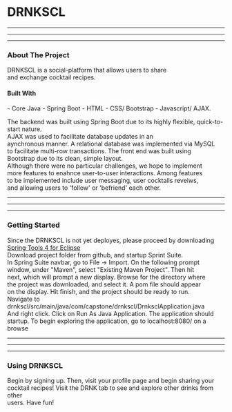 <h1>DRNKSCL</h1> 

---
---
--- 

<h3>About The Project</h3>
DRNKSCL is a social-platform that allows users to share <br>
and exchange cocktail recipes.


<h4>Built With</h4>
- Core Java
- Spring Boot
- HTML
- CSS/ Bootstrap
- Javascript/ AJAX.


The backend was built using Spring Boot due to its 
highly flexible, quick-to-start nature.<br>
AJAX was used to facilitate database updates in an <br>
aynchronous manner. A relational database was implemented via MySQL <br>
to facilitate multi-row transactions. The front end was built using <br>
Bootstrap due to its clean, simple layout. <br>
Although there were no particular challenges, we hope to implement <br>
more features to enahnce user-to-user interactions. Among features <br>
to be implemented include user messaging, user cocktails reveiws, <br>
and allowing users to 'follow' or 'befriend' each other. 
<br>

---
---
---

<h3>Getting Started</h3>

Since the DRNKSCL is not yet deployes, please proceed by downloading 
<a href = "https://spring.io/tools">Spring Tools 4 for Eclipse </a><br>
Download project folder from github, and startup Sprint Suite. <br>
In Spring Suite navbar, go to File -> Import. On the following prompt <br>
window, under "Maven", select "Existing Maven Project". Then hit <br>
next, which will prompt a new display. Browse for the directory where <br>
the project was downloaded, and select it. A pom file should appear <br>
on the display. Hit finish, and the project should be ready to run. <br>
Navigate to drnkscl/src/main/java/com/capstone/drnkscl/DrnksclApplication.java <br> 
And right click. Click on Run As Java Application. The application should <br>
startup. To begin exploring the application, go to localhost:8080/ on a browse<br>

---
---
---

<h3>Using DRNKSCL</h3>

Begin by signing up. Then, visit your profile page and begin sharing your <br>
cocktail recipes! Visit the DRNK tab to see and explore other drinks from other <br> users. Have fun! 

